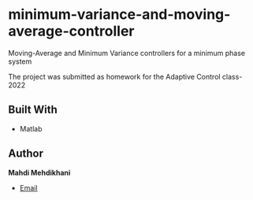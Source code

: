 # minimum-variance-and-moving-average-controller
Moving-Average and Minimum Variance controllers for a minimum phase system

The project was submitted as homework for the Adaptive Control class-2022

## Built With

- Matlab


## Author

**Mahdi Mehdikhani**
- [Email](mailto:mahdi.mehdikhani@gmail.com?subject=Hi "Hi!")
